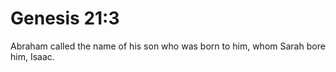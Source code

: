 # Genesis 21:3

Abraham called the name of his son who was born to him, whom Sarah bore him, Isaac.
